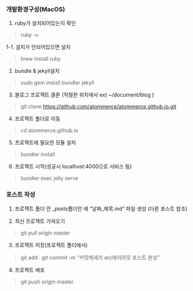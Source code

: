 ### 개발환경구성(MacOS)

1. ruby가 설치되어있는지 확인

> ruby -v

1-1. 설치가 안되어있으면 설치

> brew install ruby

2. bundle & jekyll설치

> sudo gem install bundler jekyll

3. 블로그 프로젝트 클론 (적절한 위치에서 ex) ~/document/blog )

> git clone https://github.com/atommerce/atommerce.github.io.git

4. 프로젝트 폴더로 이동

> cd atommerce.github.io

5. 프로젝트에 필요한 모듈 설치

> bundler install

6. 프로젝트 시작(성공시 localhost:4000으로 서비스 됨)

> bundler exec jelly serve

### 포스트 작성

1. 프로젝트 폴더 안 _posts폴더안 에 “날짜_제목.md”  파일 생성 (다른 포스트 참조)

2. 최신 프로젝트 가져오기

> git pull origin master

3. 프로젝트 저장(프로젝트 폴더에서)

> git add .
> git commit -m “커밋메세지 ex)레이아웃 포스트 완성”

4. 프로젝트 배포

> git push origin master